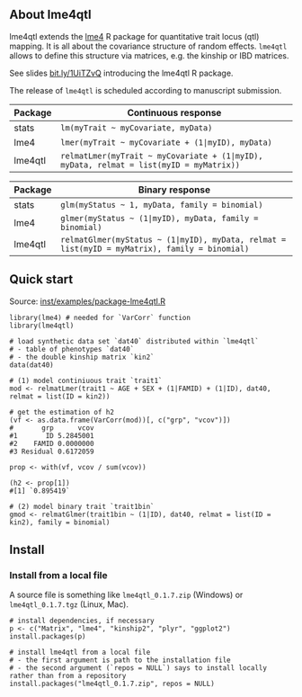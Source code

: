 ## About lme4qtl

lme4qtl extends the [lme4](https://github.com/lme4/lme4) R package for quantitative trait locus (qtl) mapping. It is all about the covariance structure of random effects. `lme4qtl` allows to define this structure via matrices,
e.g. the kinship or IBD matrices.

See slides [bit.ly/1UiTZvQ](http://bit.ly/1UiTZvQ) introducing the lme4qtl R package.

The release of `lme4qtl` is scheduled according to manuscript submission. 

|  Package | Continuous response |
|----------|---------------------|
| stats   | `lm(myTrait ~ myCovariate, myData)` |
| lme4    | `lmer(myTrait ~ myCovariate + (1\|myID), myData)` |
| lme4qtl | `relmatLmer(myTrait ~ myCovariate + (1\|myID), myData, relmat = list(myID = myMatrix))` |

|  Package | Binary response |
|----------|---------------------|
| stats    | `glm(myStatus ~ 1, myData, family = binomial)` |
| lme4    | `glmer(myStatus ~ (1\|myID), myData, family = binomial)` |
| lme4qtl | `relmatGlmer(myStatus ~ (1\|myID), myData, relmat = list(myID = myMatrix), family = binomial)` |


## Quick start

Source: [inst/examples/package-lme4qtl.R](inst/examples/package-lme4qtl.R)

```
library(lme4) # needed for `VarCorr` function
library(lme4qtl)

# load synthetic data set `dat40` distributed within `lme4qtl`
# - table of phenotypes `dat40`
# - the double kinship matrix `kin2`
data(dat40)

# (1) model continiuous trait `trait1`
mod <- relmatLmer(trait1 ~ AGE + SEX + (1|FAMID) + (1|ID), dat40, relmat = list(ID = kin2))

# get the estimation of h2
(vf <- as.data.frame(VarCorr(mod))[, c("grp", "vcov")])
#       grp      vcov
#1       ID 5.2845001
#2    FAMID 0.0000000
#3 Residual 0.6172059

prop <- with(vf, vcov / sum(vcov))

(h2 <- prop[1]) 
#[1] `0.895419`

# (2) model binary trait `trait1bin`
gmod <- relmatGlmer(trait1bin ~ (1|ID), dat40, relmat = list(ID = kin2), family = binomial)
```

## Install

### Install from a local file

A source file is something like `lme4qtl_0.1.7.zip` (Windows) or `lme4qtl_0.1.7.tgz` (Linux, Mac).

```
# install dependencies, if necessary
p <- c("Matrix", "lme4", "kinship2", "plyr", "ggplot2")
install.packages(p)

# install lme4qtl from a local file
# - the first argument is path to the installation file
# - the second argument (`repos = NULL`) says to install locally rather than from a repository
install.packages("lme4qtl_0.1.7.zip", repos = NULL)
```
